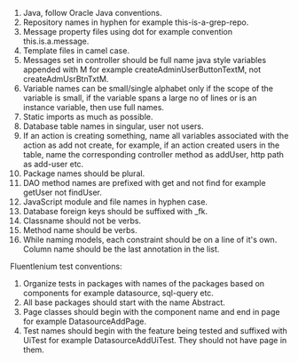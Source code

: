 1. Java, follow Oracle Java conventions.
2. Repository names in hyphen for example this-is-a-grep-repo.
3. Message property files using dot for example convention this.is.a.message.
4. Template files in camel case.
6. Messages set in controller should be full name java style variables appended with M for example
createAdminUserButtonTextM, not createAdmUsrBtnTxtM.
7. Variable names can be small/single alphabet only if the scope of the variable is small, if the variable spans a
large no of lines or is an instance variable, then use full names.
8. Static imports as much as possible.
9. Database table names in singular, user not users.
10. If an action is creating something, name all variables associated with the action as add not create, for example, if an action created users in the table, name the
corresponding controller method as addUser, http path as add-user etc.
11. Package names should be plural.
12. DAO method names are prefixed with get and not find for example getUser not findUser.
13. JavaScript module and file names in hyphen case.
14. Database foreign keys should be suffixed with _fk.
15. Classname should not be verbs.
16. Method name should be verbs.
17. While naming models, each constraint should be on a line of it's own. Column name should be the last annotation in the list.

Fluentlenium test conventions:
1. Organize tests in packages with names of the packages based on components for example datasource, sql-query etc.
2. All base packages should start with the name Abstract.
3. Page classes should begin with the component name and end in page for example DatasourceAddPage.
4. Test names should begin with the feature being tested and suffixed with UiTest for example DatasourceAddUiTest. They should not have page in them.